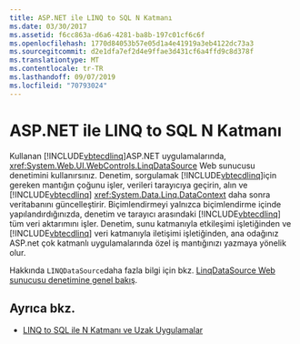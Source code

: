 ```yaml
---
title: ASP.NET ile LINQ to SQL N Katmanı
ms.date: 03/30/2017
ms.assetid: f6cc863a-d6a6-4281-ba8b-197c01cf6c6f
ms.openlocfilehash: 1770d84053b57e05d1a4e41919a3eb4122dc73a3
ms.sourcegitcommit: d2e1dfa7ef2d4e9ffae3d431cf6a4ffd9c8d378f
ms.translationtype: MT
ms.contentlocale: tr-TR
ms.lasthandoff: 09/07/2019
ms.locfileid: "70793024"
---
```

# <a name="linq-to-sql-n-tier-with-aspnet"></a>ASP.NET ile LINQ to SQL N Katmanı
Kullanan [!INCLUDE[vbtecdlinq](../../../../../../includes/vbtecdlinq-md.md)]ASP.NET uygulamalarında, <xref:System.Web.UI.WebControls.LinqDataSource> Web sunucusu denetimini kullanırsınız. Denetim, sorgulamak [!INCLUDE[vbtecdlinq](../../../../../../includes/vbtecdlinq-md.md)]için gereken mantığın çoğunu işler, verileri tarayıcıya geçirin, alın ve [!INCLUDE[vbtecdlinq](../../../../../../includes/vbtecdlinq-md.md)] <xref:System.Data.Linq.DataContext> daha sonra veritabanını güncelleştirir. Biçimlendirmeyi yalnızca biçimlendirme içinde yapılandırdığınızda, denetim ve tarayıcı arasındaki [!INCLUDE[vbtecdlinq](../../../../../../includes/vbtecdlinq-md.md)] tüm veri aktarımını işler. Denetim, sunu katmanıyla etkileşimi işletiğinden ve [!INCLUDE[vbtecdlinq](../../../../../../includes/vbtecdlinq-md.md)] veri katmanıyla iletişimi işletiğinden, ana odağınız ASP.net çok katmanlı uygulamalarında özel iş mantığınızı yazmaya yönelik olur.  
  
 Hakkında `LINQDataSource`daha fazla bilgi için bkz. [LinqDataSource Web sunucusu denetimine genel bakış](https://docs.microsoft.com/previous-versions/aspnet/bb547113(v=vs.100)).  
  
## <a name="see-also"></a>Ayrıca bkz.

- [LINQ to SQL ile N Katmanı ve Uzak Uygulamalar](n-tier-and-remote-applications-with-linq-to-sql.md)
